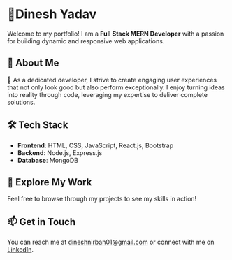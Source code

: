 # 👤Dinesh Yadav

Welcome to my portfolio! I am a **Full Stack MERN Developer** with a passion for building dynamic and responsive web applications.

## 🚀 About Me
🌟 As a dedicated developer, I strive to create engaging user experiences that not only look good but also perform exceptionally. I enjoy turning ideas into reality through code, leveraging my expertise to deliver complete solutions.

## 🛠️ Tech Stack
- **Frontend**: HTML, CSS, JavaScript, React.js, Bootstrap
- **Backend**: Node.js, Express.js
- **Database**: MongoDB

## 🔗 Explore My Work
Feel free to browse through my projects to see my skills in action!

## 📫 Get in Touch
You can reach me at [dineshnirban01@gmail.com](mailto:dineshnirban01@gmail.com) or connect with me on [LinkedIn](https://www.linkedin.com/in/dinesh-yadav-264113265/).

